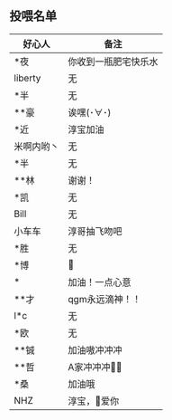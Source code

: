 ## 投喂名单
| 好心人     | 备注                 |
| ---------- | -------------------- |
| *夜        | 你收到一瓶肥宅快乐水 |
| liberty    | 无                   |
| *半        | 无                   |
| **豪       | 诶嘿(･∀･)            |
| *近        | 淳宝加油             |
| 米啊内哟丶 | 无                   |
| *半        | 无                   |
| **林       | 谢谢！               |
| *凯        | 无                   |
| Bill       | 无                   |
| 小车车     | 淳哥抽飞吻吧         |
| *胜        | 无                   |
| *博        | 🐸                    |
| *          | 加油！一点心意       |
| **才       | qgm永远滴神！！      |
| l*c        | 无                   |
| *欧        | 无                   |
| **铖       | 加油嗷冲冲冲         |
| **哲       | A家冲冲冲👴🏾          |
| *桑        | 加油哦               |
| NHZ        | 淳宝，👩爱你          |